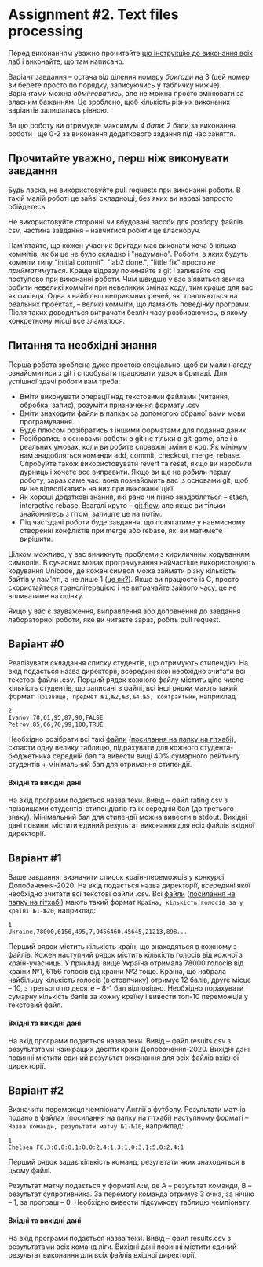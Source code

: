 # Assignment #2. Text files processing

Перед виконанням уважно прочитайте [цю інструкцію до виконання всіх лаб](general_conditions.md) і виконайте, що там написано.

Варіант завдання – остача від ділення номеру _бригади_ на 3 (цей номер ви берете просто по порядку, записуючись у табличку нижче). Варіантами можна _обмінюватись_, але не можна просто змінювати за власним бажанням. Це зроблено, щоб кількість різних виконаних варіантів залишалась рівною. 

За цю роботу ви отримуєте максимум *4 бали*: 2 бали за виконання роботи і ще 0-2 за виконання додаткового задання під час заняття.

## Прочитайте уважно, перш ніж виконувати завдання

Будь ласка, не використовуйте pull requests при виконанні роботи. В такій малій роботі це зайві складнощі, без яких ви наразі запросто обійдетесь.

Не використовуйте сторонні чи вбудовані засоби для розбору файлів csv, частина завдання – навчитися робити це власноруч.

Пам'ятайте, що кожен учасник бригади має виконати хоча б кілька коммітів, як би це не було складно і "надумано". Роботи, в яких будуть комміти типу "initial commit", "lab2 done.", "little fix" просто *не прийматимуться*. Краще відразу починайте з git і заливайте код поступово при виконанні роботи. Чим швидше у вас з'явиться звичка робити невеликі комміти при невеликих змінах коду, тим краще для вас як фахівця. Одна з найбільш неприємних речей, які трапляються на реальних проектах, – великі комміти, що ламають поведінку програми. Після таких доводиться витрачати безліч часу розбираючись, в якому конкретному місці все зламалося.

## Питання та необхідні знання
Перша робота зроблена дуже простою спеціально, щоб ви мали нагоду ознайомитися з git і спробувати працювати удвох в бригаді. Для успішної здачі роботи вам треба:
* Вміти виконувати операції над текстовими файлами (читання, обробка, запис), розуміти призначення формату .csv 
* Вміти знаходити файли в папках за допомогою обраної вами мови програмування. 
* Буде плюсом розібратись з іншими форматами для подання даних
* Розібратись з основами роботи в git не тільки в git-game, але і в реальних умовах, коли ви робите справжні зміни в код. Як мінімум вам знадобляться команди add, commit, checkout, merge, rebase. Спробуйте також використовувати revert та reset, якщо ви наробили дурниць і хочете все виправити. Якщо ви ще не робили першу роботу, зараз саме час: вона познайомить вас із основами git, щоб ви не відволікались на них при виконанні цієї.
* Як хороші додаткові знання, які рано чи пізно знадобляться – stash, interactive rebase. Взагалі круто – [git flow](https://habrahabr.ru/post/106912/), але якщо ви тільки знайомитесь з гітом, залиште це на потім.
* Під час здачі роботи буде завдання, що полягатиме у навмисному створенні конфліктів при merge або rebase, які ви матимете вирішити.

Цілком можливо, у вас виникнуть проблеми з кириличним кодуванням символів. В сучасних мовах програмування найчастіше використовують кодування Unicode, де кожен символ може займати різну кількість байтів у пам'яті, а не лише 1 ([це як?](http://unicode.org/faq/utf_bom.html)). Якщо ви працюєте із C, просто скористайтеся транслітерацією і не витрачайте зайвого часу, це не впливатиме на оцінку.

Якщо у вас є зауваження, виправлення або доповнення до завдання лабораторної роботи, яке ви читаєте зараз, робіть pull request.

## Варіант #0
Реалізувати складання списку студентів, що отримують стипендію. На вхід подається назва директорії, всередині якої необхідно зчитати всі текстові файли .csv. Перший рядок кожного файлу містить ціле число – кількість студентів, що записані в файлі, всі інші рядки мають такий формат:
`Прізвище, предмет №1,№2,№3,№4,№5, контрактник`, наприклад

```csv
2
Ivanov,78,61,95,87,90,FALSE
Petrov,85,66,70,99,100,TRUE
```

Необхідно розібрати всі такі [файли](examples_2/var0/students1.csv) ([посилання на папку на гітхабі](https://github.com/ProgramEngineeringKPI/Introduction-To-Programming/blob/master/labs_spring_2020/examples_2/var0)), скласти одну велику таблицю, підрахувати для кожного студента-бюджетника середній бал та вивести вищі 40% сумарного рейтингу студентів + мінімальний бал для отримання стипендії. 

#### Вхідні та вихідні дані
На вхід програми подається назва теки. Вивід – файл rating.csv з прізвищами студентів-стипендіатів та їх середній бал (до третього знаку). Мінімальний бал для стипендії можна вивести в stdout.
Вихідні дані повинні містити єдиний результат виконання для всіх файлів вхідної директорії.


## Варіант #1
Ваше завдання: визначити список країн-переможців у конкурсі Допобачення-2020. На вхід подається назва директорії, всередині якої необхідно зчитати всі текстові файли .csv. Всі [файли](examples_2/var1/eurovision1.csv) ([посилання на папку на гітхабі](https://github.com/ProgramEngineeringKPI/Introduction-To-Programming/blob/master/labs_spring_2020/examples_2/var1)) мають такий формат `Країна, кількість голосів за у країні №1-№20`, наприклад:
```csv
1
Ukraine,78000,6156,495,7,9456460,45645,21213,898...
```
Перший рядок містить кількість країн, що знаходяться в кожному з файлів.
Кожен наступний рядок містить кількість голосів від кожної з країн-учасниць. У прикладі вище Україна отримала 78000 голосів від країни №1, 6156 голосів від країни №2 тощо. Країна, що набрала найбільшу кількість голосів (в стовпчику) отримує 12 балів, друге місце – 10, з третього по десяте – 8-1 бал відповідно. Необхідно порахувати сумарну кількість балів за кожну країну і вивести топ-10 переможців у текстовий файл.

#### Вхідні та вихідні дані
На вхід програми подається назва теки. Вивід – файл results.csv з результатами найкращих десяти країн Допобачення-2020.
Вихідні дані повинні містити єдиний результат виконання для всіх файлів вхідної директорії.

## Варіант #2
Визначити переможця чемпіонату Англії з футболу. Результати матчів подано в [файлах](examples_2/var2/premier_league1.csv) ([посилання на папку на гітхабі](https://github.com/ProgramEngineeringKPI/Introduction-To-Programming/blob/master/labs_spring_2020/examples_2/var2)) наступному форматі – `Назва команди, результати матчу №1-№10`, наприклад:
```csv
1
Chelsea FC,3:0,0:0,1:0,0:2,4:1,3:1,0:3,1:5,0:2,4:1
```
Перший рядок задає кількість команд, результати яких знаходяться в цьому файлі.

Результат матчу подається у форматі `A:B`, де А – результат команди, В – результат супротивника. За перемогу команда отримує 3 очка, за нічию – 1, за програш – 0. Необхідно вивести підсумкову таблицю чемпіонату.

#### Вхідні та вихідні дані
На вхід програми подається назва теки. Вивід – файл results.csv з результатами всіх команд ліги.
Вихідні дані повинні містити єдиний результат виконання для всіх файлів вхідної директорії.